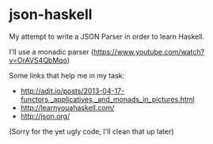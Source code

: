 # json-haskell
My attempt to write a JSON Parser in order to learn Haskell.

I'll use a monadic parser (https://www.youtube.com/watch?v=OrAVS4QbMqo)

Some links that help me in my task:
- http://adit.io/posts/2013-04-17-functors,_applicatives,_and_monads_in_pictures.html
- http://learnyouahaskell.com/
- http://json.org/

(Sorry for the yet ugly code, I'll clean that up later)
